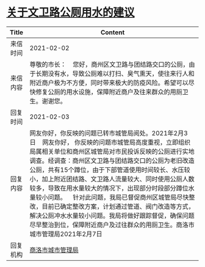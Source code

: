 # <a href="http://www.shangluo.gov.cn/zmhd/ldxxxx.jsp?urltype=leadermail.LeaderMailContentUrl&wbtreeid=1112&leadermailid=6889">关于文卫路公厕用水的建议</a>
| Title |                                                                                                                                                            Content                                                                                                                                                             |
|:-----:|--------------------------------------------------------------------------------------------------------------------------------------------------------------------------------------------------------------------------------------------------------------------------------------------------------------------------------|
| 来信时间  | 2021-02-02                                                                                                                                                                                                                                                                                                                     |
| 来信内容  | 尊敬的市长：    您好，商州区文卫路与团结路交口的公厕，由于长期没有水，导致公厕难以打扫、臭气熏天，使往来行人和附近商户极为不方便，同时带来极大的防疫风险。希望可以尽快修复公厕的用水设施，保障附近商户及往来群众的用厕卫生。谢谢您。                                                                                                                                                                                                           |
| 回复时间  | 2021-02-03                                                                                                                                                                                                                                                                                                                     |
| 回复内容  | 网友你好，你反映的问题已转市城管局阅处。2021年2月3日    网友你好， 你反映的问题市城管局高度重视，立即组织局属相关单位和商州区城管局对市民投诉反映的公厕进行实地调查。经调查：商州区文卫路与团结路交口的公厕为老旧改造公厕，共有15个蹲位，由于下部管道使用时间较长、水压较小，加上附近团结路、文卫路人流量较大、同时使用公厕人数较多，导致在用水量较大的情况下，出现部分时段部分蹲位水量较小问题。    针对此问题，我局已督促商州区城管局尽快整改，目前已确定整改方案，计划通过管道、阀门改造等方式，解决公厕冲水水量较小问题。我局将做好跟踪督促，确保问题尽早整治到位，保障附近商户及过往群众的用厕卫生。商洛市城市管理局2021年2月7日 |
| 回复机构  | <a href="../../category/agencies/商洛市城市管理局.md">商洛市城市管理局</a>                                                                                                                                                                                                                                                                     |